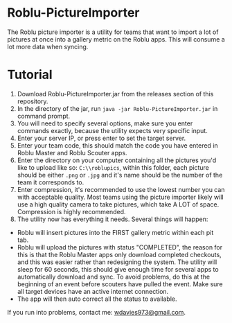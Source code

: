 # Roblu-PictureImporter
The Roblu picture importer is a utility for teams that want to import a lot of pictures at once into a gallery metric on the Roblu apps.
This will consume a lot more data when syncing.
# Tutorial
1) Download Roblu-PictureImporter.jar from the releases section of this repository.
2) In the directory of the jar, run ```java -jar Roblu-PictureImporter.jar``` in command prompt.
3) You will need to specify several options, make sure you enter commands exactly, because the utility expects very specific input.
4) Enter your server IP, or press enter to set the target server.
5) Enter your team code, this should match the code you have entered in Roblu Master and Roblu Scouter apps.
6) Enter the directory on your computer containing all the pictures you'd like to upload like so: ```C:\\roblupics```, within this folder, each 
picture should be either ```.png``` or ```.jpg``` and it's name should be the number of the team it corresponds to.
7) Enter compression, it's recommended to use the lowest number you can with acceptable quality. Most teams using the picture importer likely
will use a high quality camera to take pictures, which take A LOT of space. Compression is highly recommended.
8) The utility now has everything it needs. Several things will happen:  
* Roblu will insert pictures into the FIRST gallery metric within each pit tab.
* Roblu will upload the pictures with status "COMPLETED", the reason for this is that the Roblu Master apps only download completed checkouts,
and this was easier rather than redesigning the system. The utility will sleep for 60 seconds, this should give enough time for several
apps to automatically download and sync. To avoid problems, do this at the beginning of an event before scouters have pulled the event. Make sure
all target devices have an active internet connection.
* The app will then auto correct all the status to available.

If you run into problems, contact me: wdavies973@gmail.com.
